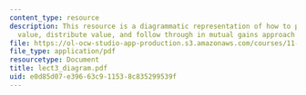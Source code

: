 ```yaml
---
content_type: resource
description: This resource is a diagrammatic representation of how to prepare, create
  value, distribute value, and follow through in mutual gains approach to negotiation.
file: https://ol-ocw-studio-app-production.s3.amazonaws.com/courses/11-255-negotiation-and-dispute-resolution-in-the-public-sector-spring-2005/e0d85d07e39663c911538c835299539f_lect3_diagram.pdf
file_type: application/pdf
resourcetype: Document
title: lect3_diagram.pdf
uid: e0d85d07-e396-63c9-1153-8c835299539f
---
```

